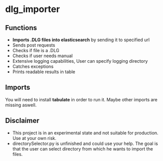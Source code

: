 # dlg_importer
## Functions
* **Imports .DLG files into elasticsearch** by sending it to specified url
* Sends post requests
* Checks if file is a .DLG
* Checks if user needs manual
* Extensive logging capabilities, User can specify logging directory
* Catches exceptions
* Prints readable results in table
## Imports
You will need to install **tabulate** in order to run it. Maybe other imports are missing aswell. 
## Disclaimer
* This project is in an experimental state and not suitable for production. Use at your own risk.
* directorySelector.py is unfinished and could use your help. The goal is that the user can select directory from which he wants to import the files.
